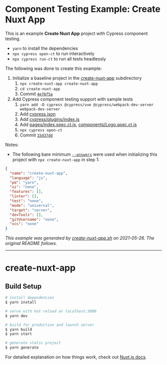 # Component Testing Example: Create Nuxt App

This is an example **Create Nuxt App** project with Cypress component testing.

- `yarn` to install the dependencies
- `npx cypress open-ct` to run interactively
- `npx cypress run-ct` to run all tests headlessly

The following was done to create this example:

1. Initialize a baseline project in the [create-nuxt-app](.) subdirectory
   1. `npx create-nuxt-app create-nuxt-app`
   2. `cd create-nuxt-app`
   3. Commit [`4e76f5a`](https://github.com/cypress-io/cypress-component-testing-examples//commit/4e76f5a099a3780209e787a89d41b039e00bf979)
2. Add Cypress component testing support with sample tests
   1. `yarn add -D cypress @cypress/vue @cypress/webpack-dev-server webpack-dev-server`
   2. Add [cypress.json](cypress.json)
   3. Add [cypress/plugins/index.js](cypress/plugins/index.js)
   4. Add [pages/index.spec.ct.js](pages/index.spec.ct.js), [components/Logo.spec.ct.js](components/Logo.spec.ct.js)
   5. `npx cypress open-ct`
   6. Commit [`15d37dd`](https://github.com/cypress-io/cypress-component-testing-examples//commit/15d37dda76546842708368414c5bb854cdc6c978)

Notes:

- The following bare minimum [`--answers`](https://github.com/nuxt/create-nuxt-app/blob/master/packages/create-nuxt-app/lib/prompts.js) were used when initializing this project with `npx create-nuxt-app` in step 1:

```json
{
  "name": "create-nuxt-app",
  "language": "js",
  "pm": "yarn",
  "ui": "none",
  "features": [],
  "linter": [],
  "test": "none",
  "mode": "universal",
  "target": "server",
  "devTools": [],
  "gitUsername": "none",
  "vcs": "none"
}
```

_This example was generated by [create-nuxt-app.sh](https://github.com/cypress-io/cypress-component-testing-examples//blob/main/scripts/create-nuxt-app.sh) on 2021-05-26. The original README follows._

---

# create-nuxt-app

## Build Setup

```bash
# install dependencies
$ yarn install

# serve with hot reload at localhost:3000
$ yarn dev

# build for production and launch server
$ yarn build
$ yarn start

# generate static project
$ yarn generate
```

For detailed explanation on how things work, check out [Nuxt.js docs](https://nuxtjs.org).

